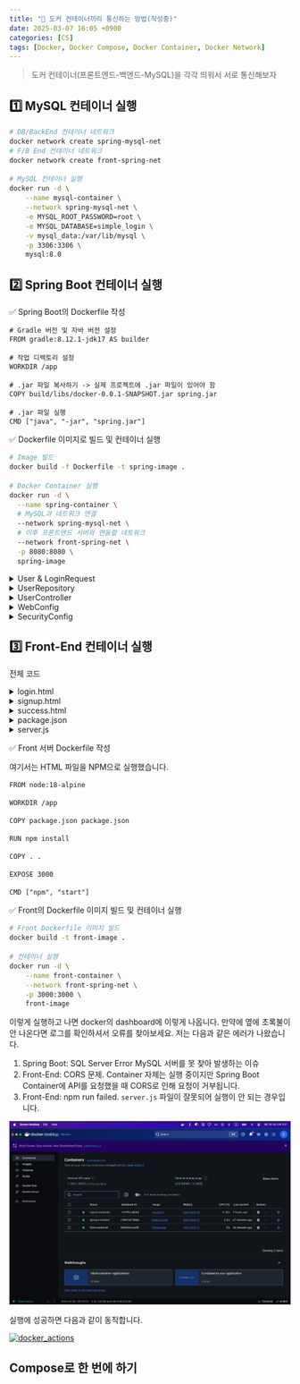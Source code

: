 ```yaml
---
title: "💬 도커 컨테이너끼리 통신하는 방법(작성중)"
date: 2025-03-07 16:05 +0900
categories: [CS]
tags: [Docker, Docker Compose, Docker Container, Docker Network]
---
```


> 도커 컨테이너(프론트엔드-백엔드-MySQL)을 각각 띄워서 서로 통신해보자

## 1️⃣ MySQL 컨테이너 실행 

```bash
# DB/BackEnd 컨테이너 네트워크 
docker network create spring-mysql-net
# F/B End 컨테이너 네트워크
docker network create front-spring-net 

# MySQL 컨테이너 실행
docker run -d \
    --name mysql-container \
    --network spring-mysql-net \
    -e MYSQL_ROOT_PASSWORD=root \
    -e MYSQL_DATABASE=simple_login \
    -v mysql_data:/var/lib/mysql \
    -p 3306:3306 \
    mysql:8.0
```

## 2️⃣ Spring Boot 컨테이너 실행

✅ Spring Boot의 Dockerfile 작성

```text
# Gradle 버전 및 자바 버전 설정
FROM gradle:8.12.1-jdk17 AS builder

# 작업 디렉토리 설정
WORKDIR /app

# .jar 파일 복사하기 -> 실제 프로젝트에 .jar 파일이 있어야 함
COPY build/libs/docker-0.0.1-SNAPSHOT.jar spring.jar

# .jar 파일 실행
CMD ["java", "-jar", "spring.jar"]
```

✅ Dockerfile 이미지로 빌드 및 컨테이너 실행

```bash
# Image 빌드
docker build -f Dockerfile -t spring-image .

# Docker Container 실행
docker run -d \
  --name spring-container \
  # MySQL과 네트워크 연결
  --network spring-mysql-net \
  # 이후 프론트엔드 서버와 연동할 네트워크
  --network front-spring-net \
  -p 8080:8080 \
  spring-image
```

<details>
<summary>User & LoginRequest</summary>
<div markdown="1">

```java
@Entity
@Getter @Setter @NoArgsConstructor
public class User {
    @Id
    @GeneratedValue(strategy = GenerationType.IDENTITY)
    private Long id;

    @Column(unique = true)
    private String username;

    private String password;
}

@Getter @Setter
public class LoginRequest {

    private String username;
    private String password;
}
```

</div>
</details>

<details>
<summary>UserRepository</summary>
<div markdown="1">

```java
public interface UserRepository extends JpaRepository<User, Long> {
    Optional<User> findByUsername(String username);
    boolean existsByUsername(String username);
}
```

</div>
</details>

<details>
<summary>UserController</summary>
<div markdown="1">

```java
@RestController
@RequestMapping("/api")
@CrossOrigin(origins = "http://localhost:3000")
public class UserController {

    @Autowired
    private UserRepository userRepository;

    @PostMapping("/signup")
    public ResponseEntity<?> registerUser(@RequestBody User user) {
        if (userRepository.existsByUsername(user.getUsername())) {
            return ResponseEntity.badRequest().body("Username already exists");
        }
        userRepository.save(user);
        return ResponseEntity.ok("User registered successfully");
    }

    @PostMapping("/login")
    public ResponseEntity<?> authenticateUser(@RequestBody LoginRequest loginRequest) {
        Optional<User> userOptional = userRepository.findByUsername(loginRequest.getUsername());
        if (userOptional.isEmpty()) {
            return ResponseEntity.status(HttpStatus.NOT_FOUND).body("아이디를 찾을 수 없음");
        }

        User user = userOptional.get();

        // 비밀번호 일치 여부 확인
        if (!user.getPassword().equals(loginRequest.getPassword())) {
            return ResponseEntity.status(HttpStatus.UNAUTHORIZED).body("비밀번호 불일치");
        }
        return ResponseEntity.ok("로그인 성공");
    }
}
```


</div>
</details>

<details>
<summary>WebConfig</summary>
<div markdown="1">

```java
@Configuration
public class WebConfig {

    @Bean
    public WebMvcConfigurer corsConfigurer() {
        return new WebMvcConfigurer() {
            @Override
            public void addCorsMappings(CorsRegistry registry) {
                registry.addMapping("/api/**")
                        .allowedOrigins("http://front-container:3000", "http://localhost:3000")
                        .allowedMethods("GET", "POST", "PUT", "DELETE", "OPTIONS")
                        .allowedHeaders("*")
                        .allowCredentials(true);
            }
        };
    }
}
```

</div>
</details>

<details>
<summary>SecurityConfig</summary>
<div markdown="1">

```java
@Configuration
@EnableWebSecurity
public class SecurityConfig {

    @Bean
    public SecurityFilterChain filterChain(HttpSecurity http) throws Exception {
        http
                .csrf(AbstractHttpConfigurer::disable)  // CSRF 보호 비활성화
                .cors(withDefaults())  // CORS 기본 설정 활성화
                .authorizeHttpRequests(authorize -> authorize
                        .requestMatchers("/api/signup", "/api/login").permitAll()
                        .anyRequest().authenticated()
                )
                .formLogin(AbstractHttpConfigurer::disable)  // 폼 로그인 비활성화
                .httpBasic(AbstractHttpConfigurer::disable);  // 기본 HTTP 인증 비활성화

        return http.build();
    }
}
```

</div>
</details>

## 3️⃣ Front-End 컨테이너 실행

전체 코드 

<details>
<summary>login.html</summary>
<div markdown="1">

```html
<!DOCTYPE html>
<html>
<head>
    <title>로그인</title>
    <style>
        .container { max-width: 400px; margin: 50px auto; }
        input { margin: 10px 0; padding: 8px; width: 100%; }
        button { padding: 10px 20px; }
    </style>
</head>
<body>
    <div class="container">
        <h2>로그인</h2>
        <input type="text" id="username" placeholder="Username">
        <input type="password" id="password" placeholder="Password">
        <button onclick="login()">로그인</button>
        <p>계정이 없으신가요? <a href="signup.html">회원가입</a></p>
    </div>
    <script>
        async function login() {
            const user = {
                username: document.getElementById('username').value,
                password: document.getElementById('password').value
            };
            
            const response = await fetch('http://localhost:8080/api/login', {
                method: 'POST',
                headers: { 'Content-Type': 'application/json' },
                body: JSON.stringify(user)
            });
            
            if (response.status === 404) {
                alert('존재하지 않는 아이디입니다');
            } else if (response.status === 401) {
                alert('비밀번호가 틀렸습니다');
            } else if (response.ok) {
                window.location.href = `success.html?username=${user.username}`;
            }
        }
    </script>
</body>
</html>

```

</div>
</details>

<details>
<summary>signup.html</summary>
<div markdown="1">

```html
<!-- signup.html 수정 버전 -->
<!DOCTYPE html>
<html>
<head>
    <title>회원가입</title>
    <style>
        .container { max-width: 400px; margin: 50px auto; }
        input { margin: 10px 0; padding: 8px; width: 100%; }
        button { padding: 10px 20px; }
        .login-link { margin-top: 20px; display: block; }
    </style>
</head>
<body>
    <div class="container">
        <h2>회원가입</h2>
        <input type="text" id="username" placeholder="Username">
        <input type="password" id="password" placeholder="Password">
        <button onclick="signup()">가입하기</button>
        <a href="login.html" class="login-link">이미 계정이 있으신가요? 로그인</a>
    </div>
    <script>
        async function signup() {
            const username = document.getElementById('username').value;
            const password = document.getElementById('password').value;

            if (!username || !password) {
                alert('모든 필드를 입력해주세요');
                return;
            }

            try {
                const response = await fetch('http://localhost:8080/api/signup', {
                    method: 'POST',
                    headers: { 'Content-Type': 'application/json' },
                    body: JSON.stringify({ username, password })
                });

                const result = await response.text();
                
                if (response.ok) {
                    alert('가입 성공! 로그인 페이지로 이동합니다');
                    setTimeout(() => {
                        window.location.href = 'login.html';
                    }, 300);
                } else {
                    alert(`가입 실패: ${result}`);
                }
            } catch (error) {
                alert('서버 연결에 실패했습니다');
            }
        }
    </script>
</body>
</html>

```

</div>
</details>

<details>
<summary>success.html</summary>
<div markdown="1">

```html
<!DOCTYPE html>
<html>
<head>
    <title>로그인 성공</title>
    <style>
        .container { max-width: 600px; margin: 100px auto; text-align: center; }
    </style>
</head>
<body>
    <div class="container">
        <h1>🎉 로그인 성공!</h1>
        <p id="welcomeMessage"></p>
        <a href="login.html">로그아웃</a>
    </div>
    <script>
        const urlParams = new URLSearchParams(window.location.search);
        const username = urlParams.get('username');
        document.getElementById('welcomeMessage').textContent = 
            `${username}님, 환영합니다!`;
    </script>
</body>
</html>

```

</div>
</details>

<details>
<summary>package.json</summary>
<div markdown="1">

```json
{
    "name": "html-server",
    "version": "1.0.0",
    "description": "HTML server for Docker",
    "main": "server.js",
    "scripts": {
      "start": "node server.js"
    },
    "dependencies": {
      "express": "^4.18.2"
    }
}
```

</div>
</details>


<details>
<summary>server.js</summary>
<div markdown="1">

```js
const express = require('express');
const path = require('path');
const app = express();

app.use(express.static(path.join(__dirname, 'html')));

app.get('/', (req, res) => {
    res.sendFile(path.join(__dirname, 'html', 'login.html'));
});

app.listen(3000, () => {
    console.log('Server running on port 3000');
});

```

</div>
</details>

✅ Front 서버 Dockerfile 작성

여기서는 HTML 파일을 NPM으로 실행했습니다.

```text
FROM node:18-alpine

WORKDIR /app

COPY package.json package.json

RUN npm install

COPY . .

EXPOSE 3000

CMD ["npm", "start"]
```

✅ Front의 Dockerfile 이미지 빌드 및 컨테이너 실행

```bash
# Front Dockerfile 이미지 빌드
docker build -t front-image .

# 컨테이너 실행
docker run -d \
    --name front-container \
    --network front-spring-net \
    -p 3000:3000 \
    front-image
```


이렇게 실행하고 나면 docker의 dashboard에 이렇게 나옵니다. 만약에 옆에 초록불이 안 나온다면 로그를 확인하셔서 오류를 찾아보세요. 저는 다음과 같은 에러가 나왔습니다.

1. Spring Boot: SQL Server Error MySQL 서버를 못 찾아 발생하는 이슈
2. Front-End: CORS 문제. Container 자체는 실행 중이지만 Spring Boot Container에 API를 요청했을 때 CORS로 인해 요청이 거부됩니다.
3. Front-End: npm run failed. `server.js` 파일이 잘못되어 실행이 안 되는 경우입니다.

![docker_board.png](https://github.com/Euihyunee/euihyunee.github.io/blob/main/_posts/img/docker_board.png?raw=true)

실행에 성공하면 다음과 같이 동작합니다.

[![docker_actions](https://www.youtube.com/watch?v=IjmUZMXdg4o)](https://youtu.be/IjmUZMXdg4o)


## Compose로 한 번에 하기

